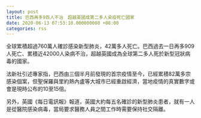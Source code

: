 ```yaml
---
layout: post
title: 巴西再多9百人不治　超越英國成第二多人染疫死亡國家
date: 2020-06-13 07:53:10.000000000 +08:00
categories: rss
---
```


全球累積超過760萬人確診感染新型肺炎，42萬多人死亡。巴西過去一日再多909人死亡、累積近42000人染病不治，超越英國成為全球第二多人死於新型冠狀病毒的國家。

法新社引述專家指，巴西由三個半月前發現的首宗疫情至今，已經累積82萬多宗感染個案，但聖保羅與里約熱內盧等大城市已經重啟經濟，當地疫情的真實數字或會是現時公布的10至15倍。

另外，英國《每日電訊報》報道，英國大約每五名確診的新型肺炎患者，就有一人是從醫院感染病毒，當局要求醫務人員之間工作時需要保持社交隔離。
